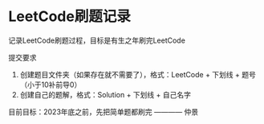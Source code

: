 # LeetCode刷题记录

记录LeetCode刷题过程，目标是有生之年刷完LeetCode

提交要求
1. 创建题目文件夹（如果存在就不需要了），格式：LeetCode + 下划线 + 题号（小于10补前导0）
2. 创建自己的题解，格式：Solution + 下划线 + 自己名字

目前目标：2023年底之前，先把简单题都刷完 ———— 仲景

